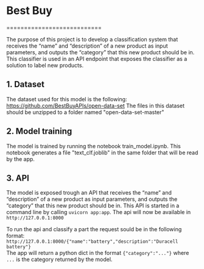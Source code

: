 # Best Buy
===========================

The purpose of this project is to develop a classification system that receives the “name” and “description” of a new product as input parameters, and outputs the “category” that this new product should be in.
This classifier is used in an API endpoint that exposes the classifier as a solution to label new products.


## 1. Dataset

The dataset used for this model is the following: https://github.com/BestBuyAPIs/open-data-set 
The files in this dataset should be unzipped to a folder named "open-data-set-master"


## 2. Model training

The model is trained by running the notebook train_model.ipynb. This notebook generates a file "text_clf.joblib" in the same folder that will be read by the app.

## 3. API

The model is exposed trough an API that receives the “name” and “description” of a new product as input parameters, and outputs the “category” that this new product should be in.
This API is started in a command line by calling `uvicorn app:app`. The api will now be available in `http://127.0.0.1:8000`

To run the api and classify a part the request sould be in the following format: \
`http://127.0.0.1:8000/{"name":"battery","description":"Duracell battery"}`\
The app will return a python dict in the format `{"category":"..."}` where `...` is the category returned by the model.
